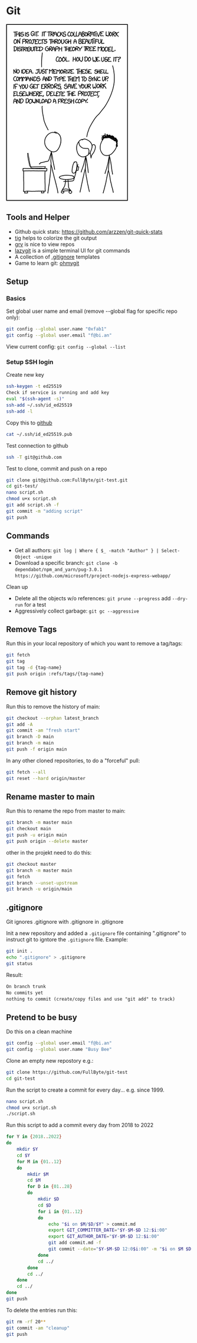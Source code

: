 # Git

![xkdc-git](_xkdc-git.png)

## Tools and Helper

- Github quick stats: <https://github.com/arzzen/git-quick-stats>
- [tig](https://github.com/jonas/tig) helps to colorize the git output
- [grv](https://github.com/rgburke/) is nice to view repos
- [lazygit](https://github.com/jesseduffield/lazygit) is a simple terminal UI for git commands
- A collection of [.gitignore](https://github.com/github/gitignore) templates
- Game to learn git: [ohmygit](https://ohmygit.org/)

## Setup

### Basics

Set global user name and email (remove --global flag for specific repo only):

``` sh
git config --global user.name "0xfab1"
git config --global user.email "f@bi.an"
```

View current config: ```git config --global --list```

### Setup SSH login

Create new key

``` sh
ssh-keygen -t ed25519
Check if service is running and add key
eval "$(ssh-agent -s)"
ssh-add ~/.ssh/id_ed25519
ssh-add -l
```

Copy this to [github](https://github.com/settings/ssh/new)

``` sh
cat ~/.ssh/id_ed25519.pub
```

Test connection to github

``` sh
ssh -T git@github.com
```

Test to clone, commit and push on a repo

``` sh
git clone git@github.com:FullByte/git-test.git
cd git-test/
nano script.sh
chmod u+x script.sh
git add script.sh -f
git commit -m "adding script"
git push
```

## Commands

- Get all authors: ```git log | Where { $_ -match "Author" } | Select-Object -unique```
- Download a specific branch: ```git clone -b dependabot/npm_and_yarn/pug-3.0.1 https://github.com/microsoft/project-nodejs-express-webapp/```

Clean up

- Delete all the objects w/o references: ```git prune --progress``` add ```--dry-run``` for a test
- Aggressively collect garbage: ```git gc --aggressive```

## Remove Tags

Run this in your local repository of which you want to remove a tag/tags:

``` sh
git fetch
git tag
git tag -d {tag-name}
git push origin :refs/tags/{tag-name}
```

## Remove git history

Run this to remove the history of main:

``` sh
git checkout --orphan latest_branch
git add -A
git commit -am "fresh start"
git branch -D main
git branch -m main
git push -f origin main
```

In any other cloned repositories, to do a "forceful" pull:

``` sh
git fetch --all
git reset --hard origin/master
```

## Rename master to main

Run this to rename the repo from master to main:

``` sh
git branch -m master main
git checkout main
git push -u origin main
git push origin --delete master
```

other in the projekt need to do this:

``` sh
git checkout master
git branch -m master main
git fetch
git branch --unset-upstream
git branch -u origin/main
```

## .gitignore

Git ignores .gitignore with .gitignore in .gitignore

Init a new repository and added a `.gitignore` file containing ".gitignore" to instruct git to igntore the `.gitignore` file. Example:

``` sh
git init .
echo ".gitignore" > .gitignore
git status
```

Result:

``` txt
On branch trunk
No commits yet
nothing to commit (create/copy files and use "git add" to track)
```

## Pretend to be busy

Do this on a clean machine

``` sh
git config --global user.email "f@bi.an"
git config --global user.name "Busy Bee"
```

Clone an empty new repostory e.g.:

``` sh
git clone https://github.com/FullByte/git-test
cd git-test
```

Run the script to create a commit for every day... e.g. since 1999.

``` sh
nano script.sh
chmod u+x script.sh
./script.sh
```

Run this script to add a commit every day from 2018 to 2022

``` sh
for Y in {2018..2022}
do
    mkdir $Y
    cd $Y
    for M in {01..12}
    do
        mkdir $M
        cd $M
        for D in {01..28}
        do
            mkdir $D
            cd $D
            for i in {01..12}
            do
                echo "$i on $M/$D/$Y" > commit.md
                export GIT_COMMITTER_DATE="$Y-$M-$D 12:$i:00"
                export GIT_AUTHOR_DATE="$Y-$M-$D 12:$i:00"
                git add commit.md -f
                git commit --date="$Y-$M-$D 12:0$i:00" -m "$i on $M $D $Y"
            done
            cd ../
        done
        cd ../
    done
    cd ../
done
git push
```

To delete the entries run this:

``` sh
git rm -rf 20**
git commit -am "cleanup"
git push
```
